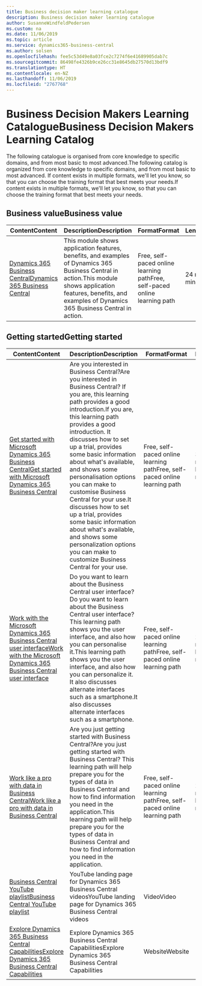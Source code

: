 ```yaml
---
title: Business decision maker learning catalogue
description: Business decision maker learning catalogue
author: SusanneWindfeldPedersen
ms.custom: na
ms.date: 11/06/2019
ms.topic: article
ms.service: dynamics365-business-central
ms.author: solsen
ms.openlocfilehash: fee5c53d49e8a03fce2c7274f6e41689905dab7c
ms.sourcegitcommit: 86498fe4326b9ce26cc31e8645db27570d13bdf9
ms.translationtype: HT
ms.contentlocale: en-NZ
ms.lasthandoff: 11/06/2019
ms.locfileid: "2767768"
---
```

# <a name="business-decision-makers-learning-catalog"></a><span data-ttu-id="1415e-103">Business Decision Makers Learning Catalogue</span><span class="sxs-lookup"><span data-stu-id="1415e-103">Business Decision Makers Learning Catalog</span></span>

<span data-ttu-id="1415e-104">The following catalogue is organised from core knowledge to specific domains, and from most basic to most advanced.</span><span class="sxs-lookup"><span data-stu-id="1415e-104">The following catalog is organized from core knowledge to specific domains, and from most basic to most advanced.</span></span> <span data-ttu-id="1415e-105">If content exists in multiple formats, we'll let you know, so that you can choose the training format that best meets your needs.</span><span class="sxs-lookup"><span data-stu-id="1415e-105">If content exists in multiple formats, we'll let you know, so that you can choose the training format that best meets your needs.</span></span>  

## <span data-ttu-id="1415e-106">Business value<a name="busvalue"></a></span><span class="sxs-lookup"><span data-stu-id="1415e-106">Business value<a name="busvalue"></a></span></span>

| <span data-ttu-id="1415e-107">Content</span><span class="sxs-lookup"><span data-stu-id="1415e-107">Content</span></span>                                                                 | <span data-ttu-id="1415e-108">Description</span><span class="sxs-lookup"><span data-stu-id="1415e-108">Description</span></span>                                                                                                | <span data-ttu-id="1415e-109">Format</span><span class="sxs-lookup"><span data-stu-id="1415e-109">Format</span></span>                                | <span data-ttu-id="1415e-110">Length</span><span class="sxs-lookup"><span data-stu-id="1415e-110">Length</span></span>     |
|----------------------------------------------------------------------------------------------------------------|------------------------------------------------------------------------------------------------------------|---------------------------------------|------------|
| [<span data-ttu-id="1415e-111">Dynamics 365 Business Central</span><span class="sxs-lookup"><span data-stu-id="1415e-111">Dynamics 365 Business Central</span></span>](https://docs.microsoft.com/learn/modules/dynamics-365-business-central/) | <span data-ttu-id="1415e-112">This module shows application features, benefits, and examples of Dynamics 365 Business Central in action.</span><span class="sxs-lookup"><span data-stu-id="1415e-112">This module shows application features, benefits, and examples of Dynamics 365 Business Central in action.</span></span> | <span data-ttu-id="1415e-113">Free, self-paced online learning path</span><span class="sxs-lookup"><span data-stu-id="1415e-113">Free, self-paced online learning path</span></span> | <span data-ttu-id="1415e-114">24 minutes</span><span class="sxs-lookup"><span data-stu-id="1415e-114">24 minutes</span></span> |

## <span data-ttu-id="1415e-115">Getting started<a name="get-started"></a></span><span class="sxs-lookup"><span data-stu-id="1415e-115">Getting started<a name="get-started"></a></span></span>

| <span data-ttu-id="1415e-116">Content</span><span class="sxs-lookup"><span data-stu-id="1415e-116">Content</span></span>                                                                                                                             | <span data-ttu-id="1415e-117">Description</span><span class="sxs-lookup"><span data-stu-id="1415e-117">Description</span></span>                                                                                                                                                                                                                                                                                      | <span data-ttu-id="1415e-118">Format</span><span class="sxs-lookup"><span data-stu-id="1415e-118">Format</span></span>                                | <span data-ttu-id="1415e-119">Length</span><span class="sxs-lookup"><span data-stu-id="1415e-119">Length</span></span>             |
|------------------------------------------------------------------------------------------------------------------------------------------------------------------------------|--------------------------------------------------------------------------------------------------------------------------------------------------------------------------------------------------------------------------------------------------------------------------------------------------|---------------------------------------|--------------------|
| [<span data-ttu-id="1415e-120">Get started with Microsoft Dynamics 365 Business Central</span><span class="sxs-lookup"><span data-stu-id="1415e-120">Get started with Microsoft Dynamics 365 Business Central</span></span>](https://docs.microsoft.com/learn/paths/get-started-dynamics-365-business-central/)                          | <span data-ttu-id="1415e-121">Are you interested in Business Central?</span><span class="sxs-lookup"><span data-stu-id="1415e-121">Are you interested in Business Central?</span></span> <span data-ttu-id="1415e-122">If you are, this learning path provides a good introduction.</span><span class="sxs-lookup"><span data-stu-id="1415e-122">If you are, this learning path provides a good introduction.</span></span> <span data-ttu-id="1415e-123">It discusses how to set up a trial, provides some basic information about what's available, and shows some personalisation options you can make to customise Business Central for your use.</span><span class="sxs-lookup"><span data-stu-id="1415e-123">It discusses how to set up a trial, provides some basic information about what's available, and shows some personalization options you can make to customize Business Central for your use.</span></span> | <span data-ttu-id="1415e-124">Free, self-paced online learning path</span><span class="sxs-lookup"><span data-stu-id="1415e-124">Free, self-paced online learning path</span></span> | <span data-ttu-id="1415e-125">3 hours 4 minutes</span><span class="sxs-lookup"><span data-stu-id="1415e-125">3 hours 4 minutes</span></span>  |
| [<span data-ttu-id="1415e-126">Work with the Microsoft Dynamics 365 Business Central user interface</span><span class="sxs-lookup"><span data-stu-id="1415e-126">Work with the Microsoft Dynamics 365 Business Central user interface</span></span>](https://docs.microsoft.com/learn/paths/work-with-user-interface-dynamics-365-business-central/) | <span data-ttu-id="1415e-127">Do you want to learn about the Business Central user interface?</span><span class="sxs-lookup"><span data-stu-id="1415e-127">Do you want to learn about the Business Central user interface?</span></span> <span data-ttu-id="1415e-128">This learning path shows you the user interface, and also how you can personalise it.</span><span class="sxs-lookup"><span data-stu-id="1415e-128">This learning path shows you the user interface, and also how you can personalize it.</span></span> <span data-ttu-id="1415e-129">It also discusses alternate interfaces such as a smartphone.</span><span class="sxs-lookup"><span data-stu-id="1415e-129">It also discusses alternate interfaces such as a smartphone.</span></span>                                                                               | <span data-ttu-id="1415e-130">Free, self-paced online learning path</span><span class="sxs-lookup"><span data-stu-id="1415e-130">Free, self-paced online learning path</span></span> | <span data-ttu-id="1415e-131">2 hours 27 minutes</span><span class="sxs-lookup"><span data-stu-id="1415e-131">2 hours 27 minutes</span></span> |
| [<span data-ttu-id="1415e-132">Work like a pro with data in Business Central</span><span class="sxs-lookup"><span data-stu-id="1415e-132">Work like a pro with data in Business Central</span></span>](https://docs.microsoft.com/learn/paths/work-pro-data-dynamics-365-business-central)                                    | <span data-ttu-id="1415e-133">Are you just getting started with Business Central?</span><span class="sxs-lookup"><span data-stu-id="1415e-133">Are you just getting started with Business Central?</span></span> <span data-ttu-id="1415e-134">This learning path will help prepare you for the types of data in Business Central and how to find information you need in the application.</span><span class="sxs-lookup"><span data-stu-id="1415e-134">This learning path will help prepare you for the types of data in Business Central and how to find information you need in the application.</span></span>                                                                                                  | <span data-ttu-id="1415e-135">Free, self-paced online learning path</span><span class="sxs-lookup"><span data-stu-id="1415e-135">Free, self-paced online learning path</span></span> | <span data-ttu-id="1415e-136">2 hours 27 minutes</span><span class="sxs-lookup"><span data-stu-id="1415e-136">2 hours 27 minutes</span></span> |
| [<span data-ttu-id="1415e-137">Business Central YouTube playlist</span><span class="sxs-lookup"><span data-stu-id="1415e-137">Business Central YouTube playlist</span></span>](https://www.youtube.com/playlist?list=PLcakwueIHoT-wVFPKUtmxlqcG1kJ0oqq4)                                                                | <span data-ttu-id="1415e-138">YouTube landing page for Dynamics 365 Business Central videos</span><span class="sxs-lookup"><span data-stu-id="1415e-138">YouTube landing page for Dynamics 365 Business Central videos</span></span>                                                                                                                                                                                                                                    | <span data-ttu-id="1415e-139">Video</span><span class="sxs-lookup"><span data-stu-id="1415e-139">Video</span></span>                                 |                    |
| [<span data-ttu-id="1415e-140">Explore Dynamics 365 Business Central Capabilities</span><span class="sxs-lookup"><span data-stu-id="1415e-140">Explore Dynamics 365 Business Central Capabilities</span></span>](https://dynamics.microsoft.com/business-central/capabilities/)                                                    | <span data-ttu-id="1415e-141">Explore Dynamics 365 Business Central Capabilities</span><span class="sxs-lookup"><span data-stu-id="1415e-141">Explore Dynamics 365 Business Central Capabilities</span></span>                                                                                                                                                                                                                                               | <span data-ttu-id="1415e-142">Website</span><span class="sxs-lookup"><span data-stu-id="1415e-142">Website</span></span>                               |                    |
